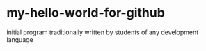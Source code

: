 # my-hello-world-for-github
initial program traditionally written by students of any development language

